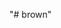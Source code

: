 "# brown"
<!-- <div class="container">
    <h1>Garces</h1>
    <div class="arrow-box">
      <p> 0 / 4</p>
      <div class="arrows">
        <div class="right-arrow">
          <i class="fas fa-angle-right"></i>
        </div>
        <div class="left-arrow">
          <i class="fas fa-angle-left"></i>
        </div>
      </div>
    </div>
</div> -->
<!-- <header>
  <div class="logo">
    <div class="red-line">
      <i class="fas fa-exclamation"></i>
    </div>
    <div class="white-line">
      <i class="fas fa-exclamation"></i>
    </div>
    <a href="index.html" class="name">
    </div>
  <div class="header-menu">
    <a href="index.html">Home</a>
    <a href="index.html#services-section">About</a>
    <a href="index.html#portfolio-section">Loyalty And GiftCards</a>
    <a href="index.html#experience-section">Upcoming Events</a>
    <a href="index.html#blog-section">Contact</a>
  </div>
  <div class="menu-btn">
    <i class="fas fa-bars"></i>
  </div>
</header> -->
